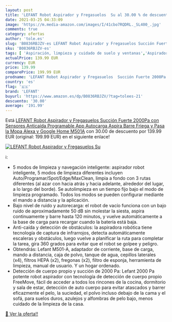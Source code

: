 ```yaml
---
layout: post
title: 'LEFANT Robot Aspirador y Fregasuelos  Su al 30.00 % de descuento'
date: 2021-03-25 04:33:09
image: 'https://m.media-amazon.com/images/I/41cbo7RQDRL._SL400_.jpg'
comments: true
category: ofertas
author: 'tole.es'
slug: 'B0836RBJZV-es LEFANT Robot Aspirador y Fregasuelos Succión Fuerte 2000Pa...'
sku: 'B0836RBJZV-es'
tags: [ 'Aspiración, limpieza y cuidado de suelo y ventanas','Aspiradoras','Hogar y cocina','Robots aspiradores','alexa','google','home','lefant', ]
actualPrice: 139.99 EUR
currency: EUR
price: 139.99
comparePrice: 199.99 EUR
prodname: 'LEFANT Robot Aspirador y Fregasuelos  Succión Fuerte 2000Pa con Sensores Anticaída  Programable App  Autocarga  Aspira  Barre  Friega y Pasa la Mopa  Alexa y Google Home M501A'
country: 'es'
flag: '🇪🇸'
brand: 'LEFANT'
buyurl: 'https://www.amazon.es/dp/B0836RBJZV/?tag=tolees-21'
descuento: '30.00'
average: '191.99'
---
```


Está [LEFANT Robot Aspirador y Fregasuelos  Succión Fuerte 2000Pa con Sensores Anticaída  Programable App  Autocarga  Aspira  Barre  Friega y Pasa la Mopa  Alexa y Google Home M501A](https://www.amazon.es/dp/B0836RBJZV/?tag=tolees-21) con 30.00 de descuento por 139.99 EUR (original: 199.99 EUR) en el siguiente enlace!

[![LEFANT Robot Aspirador y Fregasuelos  Su](https://m.media-amazon.com/images/I/41cbo7RQDRL._SL400_.jpg)](https://www.amazon.es/dp/B0836RBJZV/?tag=tolees-21)

ℹ️:

- 5 modos de limpieza y navegación inteligente: aspirador robot inteligente, 5 modos de limpieza diferentes incluyen Auto/Programar/Spot/Edge/MaxClean, limpia a fondo con 3 rutas diferentes (al azar con hacia atrás y hacia adelante, alrededor del lugar, a lo largo del borde). Se autolimpieza en un tiempo fijo bajo el modo de limpieza programado. Todos los modos se pueden configurar mediante el mando a distancia y la aplicación.
- Bajo nivel de ruido y autorecarga: el robot de vacío funciona con un bajo ruido de aproximadamente 50 dB sin molestar la siesta, aspira continuamente y barre hasta 120 minutos, y vuelve automáticamente a la base de carga para recargar cuando la batería está baja.
- Anti-caída y detección de obstáculos: la aspiradora robótica tiene tecnología de captura de infrarrojos, detecta automáticamente escaleras y obstáculos, luego vuelve a planificar la ruta para completar la tarea, gira 360 grados para evitar que el robot se golpee y peligro.
- Obtendrás: Lefant M501-A, adaptador de corriente, base de carga, mando a distancia, caja de polvo, tanque de agua, cepillos laterales (x4), filtros HEPA (x2), fregonas (x2), filtro de esponja, herramienta de limpieza, manual de usuario. Y un hogar ordenado.
- Detección de cuerpo propio y succión de 2000 Pa: Lefant 2000 Pa potente robot aspirador con tecnología de detección de cuerpo propio FreeMove, fácil de acceder a todos los rincones de la cocina, dormitorio y sala de estar, detección de auto cuerpo para evitar atascados y barrer eficazmente el pelo, la suciedad, el polvo incluso debajo de la cama y el sofá, para suelos duros, azulejos y alfombras de pelo bajo, menos cuidado de la limpieza de la casa.

[🛒 Ver la oferta!!](https://www.amazon.es/dp/B0836RBJZV/?tag=tolees-21)
